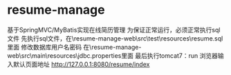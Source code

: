 # resume-manage
基于SpringMVC/MyBatis实现在线简历管理
为保证正常运行，必须正常执行sql文件
先执行sql文件，在\resume-manage-web\src\test\resources\resume.sql里面
修改数据库用户名密码 在\resume-manage-web\src\main\resources\jdbc.properties里面
最后执行tomcat7：run
浏览器输入默认页面地址 http://127.0.0.1:8080/resume/index

